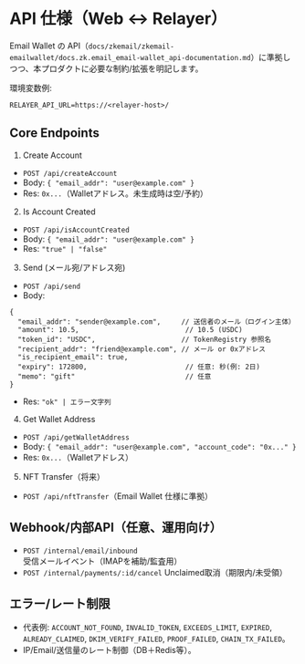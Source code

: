 # API 仕様（Web ↔ Relayer）

Email Wallet の API（`docs/zkemail/zkemail-emailwallet/docs.zk.email_email-wallet_api-documentation.md`）に準拠しつつ、本プロダクトに必要な制約/拡張を明記します。

環境変数例:
```
RELAYER_API_URL=https://<relayer-host>/
```

## Core Endpoints

1) Create Account
- `POST /api/createAccount`
- Body: `{ "email_addr": "user@example.com" }`
- Res: `0x...`（Walletアドレス。未生成時は空/予約）

2) Is Account Created
- `POST /api/isAccountCreated`
- Body: `{ "email_addr": "user@example.com" }`
- Res: `"true" | "false"`

3) Send (メール宛/アドレス宛)
- `POST /api/send`
- Body:
```
{
  "email_addr": "sender@example.com",     // 送信者のメール（ログイン主体）
  "amount": 10.5,                          // 10.5 (USDC)
  "token_id": "USDC",                     // TokenRegistry 参照名
  "recipient_addr": "friend@example.com", // メール or 0xアドレス
  "is_recipient_email": true,
  "expiry": 172800,                        // 任意: 秒(例: 2日)
  "memo": "gift"                           // 任意
}
```
- Res: `"ok" | エラー文字列`

4) Get Wallet Address
- `POST /api/getWalletAddress`
- Body: `{ "email_addr": "user@example.com", "account_code": "0x..." }`
- Res: `0x...`（Walletアドレス）

5) NFT Transfer（将来）
- `POST /api/nftTransfer`（Email Wallet 仕様に準拠）

## Webhook/内部API（任意、運用向け）
- `POST /internal/email/inbound` 受信メールイベント（IMAPを補助/監査用）
- `POST /internal/payments/:id/cancel` Unclaimed取消（期限内/未受領）

## エラー/レート制限
- 代表例: `ACCOUNT_NOT_FOUND`, `INVALID_TOKEN`, `EXCEEDS_LIMIT`, `EXPIRED`, `ALREADY_CLAIMED`, `DKIM_VERIFY_FAILED`, `PROOF_FAILED`, `CHAIN_TX_FAILED`。
- IP/Email/送信量のレート制御（DB＋Redis等）。

